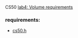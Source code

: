 CS50 [lab4: Volume requirements](https://cs50.harvard.edu/x/2021/labs/4/)


### requirements:
- [cs50.h](https://github.com/cs50/libcs50)

